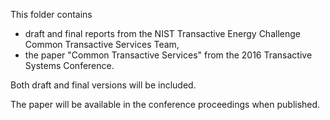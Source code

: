 This folder contains 

* draft and final reports from the NIST Transactive Energy Challenge Common Transactive Services Team,
* the paper "Common Transactive Services" from the 2016 Transactive Systems Conference.

Both draft and final versions will be included.

The paper will be available in the conference proceedings when published.
